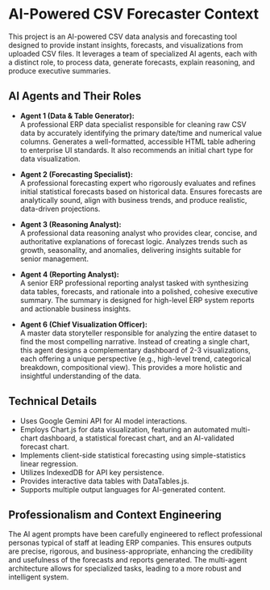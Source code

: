 # AI-Powered CSV Forecaster Context

This project is an AI-powered CSV data analysis and forecasting tool designed to provide instant insights, forecasts, and visualizations from uploaded CSV files. It leverages a team of specialized AI agents, each with a distinct role, to process data, generate forecasts, explain reasoning, and produce executive summaries.

## AI Agents and Their Roles

- **Agent 1 (Data & Table Generator):**  
  A professional ERP data specialist responsible for cleaning raw CSV data by accurately identifying the primary date/time and numerical value columns. Generates a well-formatted, accessible HTML table adhering to enterprise UI standards. It also recommends an initial chart type for data visualization.

- **Agent 2 (Forecasting Specialist):**  
  A professional forecasting expert who rigorously evaluates and refines initial statistical forecasts based on historical data. Ensures forecasts are analytically sound, align with business trends, and produce realistic, data-driven projections.

- **Agent 3 (Reasoning Analyst):**  
  A professional data reasoning analyst who provides clear, concise, and authoritative explanations of forecast logic. Analyzes trends such as growth, seasonality, and anomalies, delivering insights suitable for senior management.

- **Agent 4 (Reporting Analyst):**  
  A senior ERP professional reporting analyst tasked with synthesizing data tables, forecasts, and rationale into a polished, cohesive executive summary. The summary is designed for high-level ERP system reports and actionable business insights.

- **Agent 6 (Chief Visualization Officer):**  
  A master data storyteller responsible for analyzing the entire dataset to find the most compelling narrative. Instead of creating a single chart, this agent designs a complementary dashboard of 2-3 visualizations, each offering a unique perspective (e.g., high-level trend, categorical breakdown, compositional view). This provides a more holistic and insightful understanding of the data.

## Technical Details

- Uses Google Gemini API for AI model interactions.
- Employs Chart.js for data visualization, featuring an automated multi-chart dashboard, a statistical forecast chart, and an AI-validated forecast chart.
- Implements client-side statistical forecasting using simple-statistics linear regression.
- Utilizes IndexedDB for API key persistence.
- Provides interactive data tables with DataTables.js.
- Supports multiple output languages for AI-generated content.

## Professionalism and Context Engineering

The AI agent prompts have been carefully engineered to reflect professional personas typical of staff at leading ERP companies. This ensures outputs are precise, rigorous, and business-appropriate, enhancing the credibility and usefulness of the forecasts and reports generated. The multi-agent architecture allows for specialized tasks, leading to a more robust and intelligent system.
